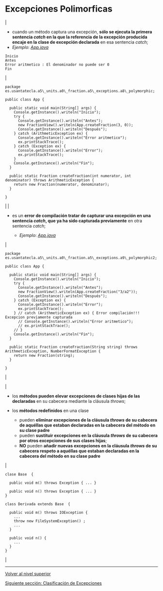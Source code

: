 # Excepciones Polimorficas






| 
* cuando un método captura una excepción, **sólo se ejecuta la primera sentencia *catch* en la que la referencia de la excepción producida encaje en la clase de excepción declarada** en esa sentencia *catch*;
* *Ejemplo*: [*App.java*](https://github.com/USantaTecla-tech-java/src/blob/main/src/main/java/es/usantatecla/a5_units/a0_fraction/a5_exceptions/a8_polymorphic/App.java)






```
Inicio
Antes
Error aritmetico : El denominador no puede ser 0
Fin
```


 | 


```
package es.usantatecla.a5\_units.a0\_fraction.a5\_exceptions.a8\_polymorphic;

public class App {

  public static void main(String[] args) {
    Console.getInstance().writeln("Inicio");
    try {
      Console.getInstance().writeln("Antes");
      new FractionView().writeln(App.createFraction(3, 0));
      Console.getInstance().writeln("Después");
    } catch (ArithmeticException ex) {
      Console.getInstance().writeln("Error aritmetico");
      ex.printStackTrace();
    } catch (Exception ex) {
      Console.getInstance().writeln("Error");
      ex.printStackTrace();
    }
    Console.getInstance().writeln("Fin");
  }

  public static Fraction createFraction(int numerator, int denominator) throws ArithmeticException {
    return new Fraction(numerator, denominator);
  }

}
```


 |
| 
* es un **error de compilación tratar de capturar una excepción en una sentencia *catch*, que ya ha sido capturada previamente** en otra sentencia *catch*;


	+ *Ejemplo*: [*App.java*](https://github.com/USantaTecla-tech-java/src/blob/main/src/main/java/es/usantatecla/a5_units/a0_fraction/a5_exceptions/a9_polymorphic2/App.java)



 | 


```
package es.usantatecla.a5\_units.a0\_fraction.a5\_exceptions.a9\_polymorphic2;

public class App {

  public static void main(String[] args) {
    Console.getInstance().writeln("Inicio");
    try {
      Console.getInstance().writeln("Antes");
      new FractionView().writeln(App.createFraction("3/a2"));
      Console.getInstance().writeln("Después");
    } catch (Exception ex) {
      Console.getInstance().writeln("Error");
      ex.printStackTrace();
    } // catch (ArithmeticException ex) { Error compilación!!! Excepcion previamente capturada
      // Console.getInstance().writeln("Error aritmetico");
      // ex.printStackTrace();
    // } 
    Console.getInstance().writeln("Fin");
  }

  public static Fraction createFraction(String string) throws ArithmeticException, NumberFormatException {
    return new Fraction(string);
  }

}
```


 |







| 
* los **métodos pueden elevar excepciones de clases hijas de las declaradas** en su cabecera mediante la cláusula *throws*;
* los **métodos redefinidos** en una clase


	+ pueden **eliminar excepciones de la cláusula *throws* de su cabecera de aquéllas que estaban declaradas en la cabecera del método en su clase padre**
	+ pueden **sustituir excepciones en la cláusula *throws* de su cabecera por otros excepciones de sus clases hijas**;
	+ **NO** pueden **añadir nuevas excepciones en la cláusula *throws* de su cabecera respeto a aquéllas que estaban declaradas en la cabecera del método en su clase padre**



 | 


```
clase Base  {

  public void m() throws Exception { ... }

  public void n() throws Exception { ... }
}

class Derivada extends Base  {

  public void m() throws IOException {
    ...
    throw new FileSystemException() ;
    ...
  }

  public void n() {
    ...
  }
}
```


 |


---

[Volver al nivel superior](../README.md)

[Siguiente sección: Clasificación de Excepciones](../u5exceptionClassification/README.md)
